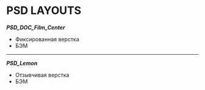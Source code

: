 # PSD LAYOUTS
***PSD_DOC_Film_Center***
* Фиксированная верстка
* БЭМ
***
***PSD_Lemon***
* Отзывчивая верстка
* БЭМ

